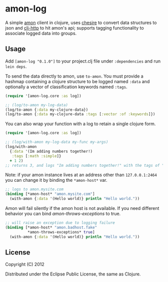 # amon-log

A simple [amon](http://amon.cx) client in clojure, uses [chesire](http://github.com/dakrone/cheshire) to convert data structures to json and [clj-http](http://github.com/dakrone/clj-http) to hit amon's api; supports tagging functionality to associate logged data into groups.

## Usage

Add `[amon-log "0.1.0"]` to your project.clj file under `:dependencies` and run `lein deps`.

To send the data directly to amon, use `to-amon`.  You must provide a hashmap containing a clojure structure to be logged named `:data` and optionally a vector of classification keywords named `:tags`.

```clojure
(require '[amon-log.core :as log])

;; (log/to-amon my-log-data)
(log/to-amon {:data my-clojure-data})
(log/to-amon {:data my-clojure-data :tags [:vector :of :keywords]})
```

You can also wrap your function with a log to retain a single clojure form.

```clojure
(require '[amon-log.core :as log])

;; (log/with-amon my-log-data my-func my-args)
(log/with-amon
  {:data '(Im adding numbers together!) 
   :tags [:math :simple]}
  + 1 2)
;; returns 3, and logs "Im adding numbers together!" with the tags of "math" and "simple".
```

Note: if your amon instance lives at an address other than `127.0.0.1:2464` you can change it by binding the `*amon-host*` var.

```clojure
;; logs to amon.mysite.com
(binding [*amon-host* "amon.mysite.com"] 
  (with-amon {:data '(Hello world)} println "Hello world."))
```

Amon will fail silently if the amon host is not available.  If you need different behavior you can bind *amon-throws-exceptions* to true.

```clojure
;; will raise an exception due to logging failure
(binding [*amon-host* "amon.badhost.fake"
          *amon-throws-exceptions* true] 
  (with-amon {:data '(Hello world)} println "Hello world."))
```

## License

Copyright (C) 2012

Distributed under the Eclipse Public License, the same as Clojure.
